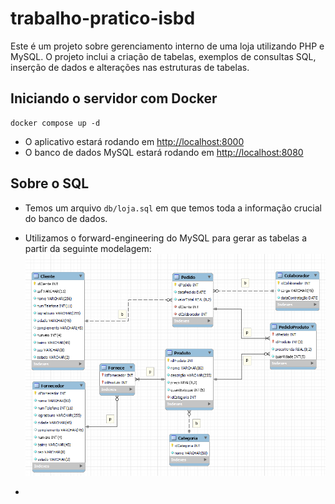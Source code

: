 # trabalho-pratico-isbd

Este é um projeto sobre gerenciamento interno de uma loja utilizando PHP e MySQL. O projeto inclui a criação de tabelas, exemplos de consultas SQL, inserção de dados e alterações nas estruturas de tabelas.

## Iniciando o servidor com Docker

```shell
docker compose up -d
```

- O aplicativo estará rodando em <http://localhost:8000>
- O banco de dados MySQL estará rodando em <http://localhost:8080>

## Sobre o SQL
- Temos um arquivo `db/loja.sql` em que temos toda a informação crucial do banco de dados.
- Utilizamos o forward-engineering do MySQL para gerar as tabelas a partir da seguinte modelagem:
![print do workbench](./imagens/modelo-db-workbench.png)

- 
